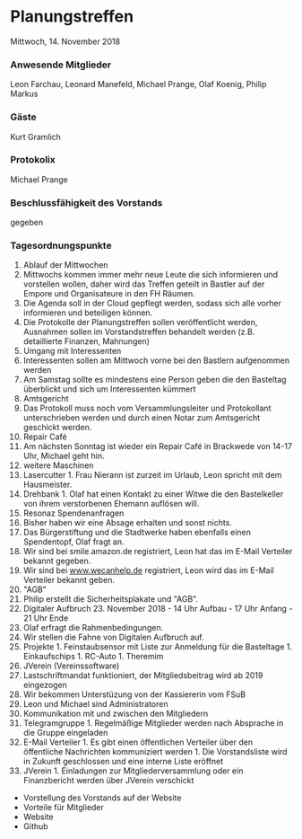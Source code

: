 # **Planungstreffen**
Mittwoch, 14. November 2018

### Anwesende Mitglieder
Leon Farchau, Leonard Manefeld, Michael Prange, Olaf Koenig, Philip Markus

### Gäste
Kurt Gramlich

### Protokolix
Michael Prange

### Beschlussfähigkeit des Vorstands
gegeben

### Tagesordnungspunkte
1. Ablauf der Mittwochen
  1. Mittwochs kommen immer mehr neue Leute die sich informieren und vorstellen wollen, daher wird das Treffen geteilt in Bastler auf der Empore und Organisateure in den FH Räumen.
  1. Die Agenda soll in der Cloud gepflegt werden, sodass sich alle vorher informieren und beteiligen können.
  1. Die Protokolle der Planungstreffen sollen veröffentlicht werden, Ausnahmen sollen im Vorstandstreffen behandelt werden (z.B. detaillierte Finanzen, Mahnungen)
1. Umgang mit Interessenten
  1. Interessenten sollen am Mittwoch vorne bei den Bastlern aufgenommen werden
  1. Am Samstag sollte es mindestens eine Person geben die den Basteltag überblickt und sich um Interessenten kümmert
1. Amtsgericht
  1. Das Protokoll muss noch vom Versammlungsleiter und Protokollant unterschrieben werden und durch einen Notar zum Amtsgericht geschickt werden.
1. Repair Café
  1. Am nächsten Sonntag ist wieder ein Repair Café in Brackwede von 14-17 Uhr, Michael geht hin.
1. weitere Maschinen
  1. Lasercutter
    1. Frau Nierann ist zurzeit im Urlaub, Leon spricht mit dem Hausmeister.
  1. Drehbank
    1. Olaf hat einen Kontakt zu einer Witwe die den Bastelkeller von ihrem verstorbenen Ehemann auflösen will.
1. Resonaz Spendenanfragen
  1. Bisher haben wir eine Absage erhalten und sonst nichts.
  1. Das Bürgerstiftung und die Stadtwerke haben ebenfalls einen Spendentopf, Olaf fragt an.
  1. Wir sind bei smile.amazon.de registriert, Leon hat das im E-Mail Verteiler bekannt gegeben.
  1. Wir sind bei www.wecanhelp.de registriert, Leon wird das im E-Mail Verteiler bekannt geben.
1. "AGB"
  1. Philip erstellt die Sicherheitsplakate und "AGB".
1. Digitaler Aufbruch 23. November 2018 - 14 Uhr Aufbau - 17 Uhr Anfang - 21 Uhr Ende
  1. Olaf erfragt die Rahmenbedingungen.
  1. Wir stellen die Fahne von Digitalen Aufbruch auf.
  1. Projekte
    1. Feinstaubsensor mit Liste zur Anmeldung für die Basteltage
    1. Einkaufschips
    1. RC-Auto
    1. Theremim
1. JVerein (Vereinssoftware)
  1. Lastschriftmandat funktioniert, der Mitgliedsbeitrag wird ab 2019 eingezogen
  1. Wir bekommen Unterstüzung von der Kassiererin vom FSuB
  1. Leon und Michael sind Administratoren
1. Kommunikation mit und zwischen den Mitgliedern
  1. Telegramgruppe
    1. Regelmäßige Mitglieder werden nach Absprache in die Gruppe eingeladen
  1. E-Mail Verteiler
    1. Es gibt einen öffentlichen Verteiler über den öffentliche Nachrichten kommuniziert werden
    1. Die Vorstandsliste wird in Zukunft geschlossen und eine interne Liste eröffnet
  1. JVerein
    1. Einladungen zur Mitgliederversammlung oder ein Finanzbericht werden über JVerein verschickt



* Vorstellung des Vorstands auf der Website
* Vorteile für Mitglieder
* Website
* Github
